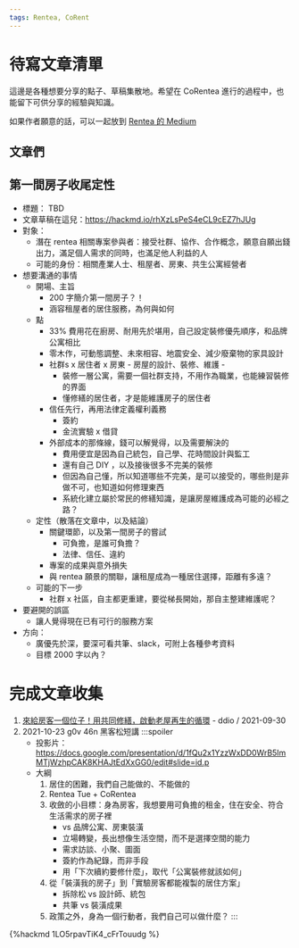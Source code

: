 ```yaml
---
tags: Rentea, CoRent
---
```

# 待寫文章清單

這邊是各種想要分享的點子、草稿集散地。希望在 CoRentea 進行的過程中，也能留下可供分享的經驗與知識。

如果作者願意的話，可以一起放到 [Rentea 的 Medium](https://medium.com/rentea-tuesday/)

## 文章們

## 第一間房子收尾定性

- 標題： TBD
- 文章草稿在這兒：https://hackmd.io/rhXzLsPeS4eCL9cEZ7hJUg
- 對象：
  - 潛在 rentea 相關專案參與者：接受社群、協作、合作概念，願意自願出錢出力，滿足個人需求的同時，也滿足他人利益的人
  - 可能的身份：相關產業人士、租屋者、房東、共生公寓經營者
- 想要溝通的事情
  - 開場、主旨
    - 200 字簡介第一間房子？！
    - 涵容租屋者的居住服務，為何與如何
  - 點
    - 33% 費用花在廚房、耐用先於堪用，自己設定裝修優先順序，和品牌公寓相比
    - 零木作，可動態調整、未來相容、地震安全、減少廢棄物的家具設計
    - 社群s x 居住者 x 房東 - 房屋的設計、裝修、維護 - 
      - 裝修一層公寓，需要一個社群支持，不用作為職業，也能練習裝修的界面
      - 懂修繕的居住者，才是能維護房子的居住者
    - 信任先行，再用法律定義權利義務
      - 簽約
      - 金流實驗 x 借貸
    - 外部成本的那條線，錢可以解覺得，以及需要解決的
      - 費用便宜是因為自己統包，自己學、花時間設計與監工
      - 還有自己 DIY ，以及接後很多不完美的裝修
      - 但因為自己懂，所以知道哪些不完美，是可以接受的，哪些則是非做不可，也知道如何修理東西
      - 系統化建立屬於常民的修繕知識，是讓房屋維護成為可能的必經之路？
  - 定性（散落在文章中，以及結論）
    - 關鍵環節，以及第一間房子的嘗試
      - 可負擔，是誰可負擔？
      - 法律、信任、違約
    - 專案的成果與意外損失
    - 與 rentea 願景的關聯，讓租屋成為一種居住選擇，距離有多遠？
  - 可能的下一步
    - 社群 x 社區，自主都更重建，要從梯長開始，那自主整建維護呢？
- 要避開的誤區
  - 讓人覺得現在已有可行的服務方案
- 方向：
  - 廣優先於深，要深可看共筆、slack，可附上各種參考資料
  - 目標 2000 字以內？

# 完成文章收集

1. [來給房客一個位子！用共同修繕，啟動老屋再生的循環](https://medium.com/rentea-tuesday/decor-with-tenant-community-615921e5e6c9) - ddio / 2021-09-30
2. 2021-10-23 g0v 46n 黑客松短講
   :::spoiler
   - 投影片： https://docs.google.com/presentation/d/1fQu2x1YzzWxDD0WrB5ImMTjWzhpCAK8KHAJtEdXxGG0/edit#slide=id.p
   - 大綱
     1. 居住的困難，我們自己能做的、不能做的
     2. Rentea Tue + CoRentea
     3. 收斂的小目標：身為房客，我想要用可負擔的租金，住在安全、符合生活需求的房子裡
        - vs 品牌公寓、房東裝潢
        - 立場轉變，長出想像生活空間，而不是選擇空間的能力
        - 需求訪談、小聚、圖面
        - 簽約作為紀錄，而非手段
        - 用「下次續約要修什麼」，取代「公寓裝修就該如何」
     4. 從「裝潢我的房子」到「實驗房客都能複製的居住方案」
        - 拆除松 vs 設計師、統包
        - 共筆 vs 裝潢成果
     5. 政策之外，身為一個行動者，我們自己可以做什麼？
   :::





{%hackmd 1LO5rpavTiK4_cFrTouudg %}
